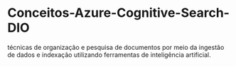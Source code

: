 # Conceitos-Azure-Cognitive-Search-DIO
técnicas de organização e pesquisa de documentos por meio da ingestão de dados e indexação utilizando ferramentas de inteligência artificial.
